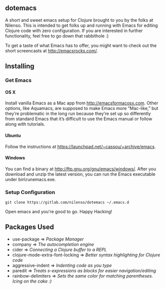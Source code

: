 ## dotemacs

A short and sweet emacs setup for Clojure brought to you by the folks at Nilenso. This is intended to get folks up and running with Emacs for editing Clojure code with zero configuration. If you are interested in further functionality, feel free to go down that rabbithole :)

To get a taste of what Emacs has to offer, you might want to check out the short screencasts at http://emacsrocks.com/.

## Installing

### Get Emacs

#### OS X

Install vanilla Emacs as a Mac app from http://emacsformacosx.com. Other options, like Aquamacs, are supposed to make Emacs more “Mac-like,” but they’re problematic in the long run because they’re set up so differently from standard Emacs that it’s difficult to use the Emacs manual or follow along with tutorials.

#### Ubuntu
Follow the instructions at https://launchpad.net/~cassou/+archive/emacs.

#### Windows 
You can find a binary at http://ftp.gnu.org/gnu/emacs/windows/. After you download and unzip the latest version, you can run the Emacs executable under bin\runemacs.exe.

### Setup Configuration
```
git clone https://gitlab.com/nilenso/dotemacs ~/.emacs.d
```
Open emacs and you're good to go. Happy Hacking!

## Packages Used
- use-package => *Package Manager*
- company => *The autocompletion engine*
- cider => *Connecting a Clojure buffer to a REPL*
- clojure-mode-extra-font-locking => *Better syntax highlighting for Clojure code*
- aggressive-indent => *Indenting code as you type*
- paredit => *Treats s-expressions as blocks for easier navigation/editing*
- rainbow-delimiters => *Sets the same color for matching parentheses. Icing on the cake :)*